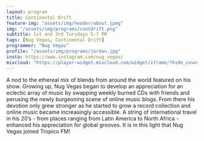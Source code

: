 ```yaml
---
layout: program
title: Continental Drift
feature-img: "assets/img/header/about.jpeg"
img: "/assets/img/programs/contdrift.png"
subtitle: 1st and 3rd Tursdays 5-7 PM
tags: [Nug Vegas, Continental Drift]
programmer: "Nug Vegas"
profile: "/assets/img/programs/jordan.jpg"
insta: https://www.instagram.com/nug_vegas/
mixcloud: "https://player-widget.mixcloud.com/widget/iframe/?hide_cover=1&feed=%2Ftropicofm%2Fplaylists%2Fcontinental-drift%2F"
---
```


A nod to the ethereal mix of blends from around the world featured on his show. Growing up, Nug Vegas began to develop an appreciation for an eclectic array of music by swapping weekly burned CDs with friends and perusing the newly burgeoning scene of online music blogs. From there his devotion only grew stronger as he started to grow a record collection and online music became increasingly accessible. A string of international travel in his 20’s - from places ranging from Latin America to North Africa - enhanced his appreciation for global grooves. It is in this light that Nug Vegas joined Tropico FM!
